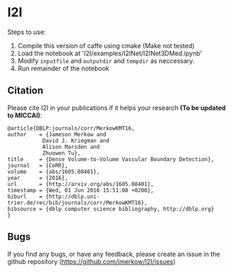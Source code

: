 # I2I
Steps to use:

1. Compile this version of caffe using cmake (Make not tested)
2. Load the notebook at 'I2I/examples/I2INet/I2INet3DMed.ipynb'
3. Modify `inputfile` and `outputdir` and `tempdir` as neccessary.
4. Run remainder of the notebook

## Citation

Please cite I2I in your publications if it helps your research **(To be updated to MICCAI)**:

    @article{DBLP:journals/corr/MerkowKMT16,
    author    = {Jameson Merkow and
               David J. Kriegman and
               Alison Marsden and
               Zhuowen Tu},
    title     = {Dense Volume-to-Volume Vascular Boundary Detection},
    journal   = {CoRR},
    volume    = {abs/1605.08401},
    year      = {2016},
    url       = {http://arxiv.org/abs/1605.08401},
    timestamp = {Wed, 01 Jun 2016 15:51:08 +0200},
    biburl    = {http://dblp.uni-trier.de/rec/bib/journals/corr/MerkowKMT16},
    bibsource = {dblp computer science bibliography, http://dblp.org}
    }


## Bugs

If you find any bugs, or have any feedback, please create an issue in the github repository (https://github.com/jmerkow/I2I/issues)
